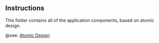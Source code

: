 ## Instructions

This folder contains all of the application components, based on atomic design.

@see: [Atomic Design](https://bradfrost.com/blog/post/atomic-web-design/)
